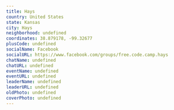 ```yaml
---
title: Hays
country: United States
state: Kansas
city: Hays
neighborhood: undefined
coordinates: 38.879178, -99.32677
plusCode: undefined
socialName: Facebook
socialURL: https://www.facebook.com/groups/free.code.camp.hays
chatName: undefined
chatURL: undefined
eventName: undefined
eventURL: undefined
leaderName: undefined
leaderURL: undefined
oldPhoto: undefined
coverPhoto: undefined
---
```

